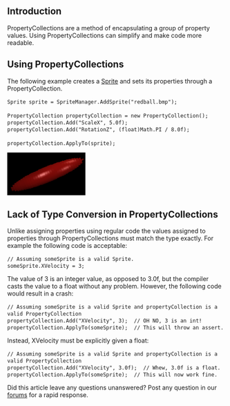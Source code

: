 ## Introduction

PropertyCollections are a method of encapsulating a group of property values. Using PropertyCollections can simplify and make code more readable.

## Using PropertyCollections

The following example creates a [Sprite](/frb/docs/index.php?title=FlatRedBall.Sprite.md "FlatRedBall.Sprite") and sets its properties through a PropertyCollection.

    Sprite sprite = SpriteManager.AddSprite("redball.bmp");

    PropertyCollection propertyCollection = new PropertyCollection();
    propertyCollection.Add("ScaleX", 5.0f);
    propertyCollection.Add("RotationZ", (float)Math.PI / 8.0f);

    propertyCollection.ApplyTo(sprite);

![SpriteWithChangedProperties.png](/media/migrated_media-SpriteWithChangedProperties.png)

## Lack of Type Conversion in PropertyCollections

Unlike assigning properties using regular code the values assigned to properties through PropertyCollections must match the type exactly. For example the following code is acceptable:

    // Assuming someSprite is a valid Sprite.
    someSprite.XVelocity = 3;

The value of 3 is an integer value, as opposed to 3.0f, but the compiler casts the value to a float without any problem. However, the following code would result in a crash:

    // Assuming someSprite is a valid Sprite and propertyCollection is a valid PropertyCollection
    propertyCollection.Add("XVelocity", 3);  // OH NO, 3 is an int!
    propertyCollection.ApplyTo(someSprite);  // This will throw an assert.

Instead, XVelocity must be explicitly given a float:

    // Assuming someSprite is a valid Sprite and propertyCollection is a valid PropertyCollection
    propertyCollection.Add("XVelocity", 3.0f);  // Whew, 3.0f is a float.
    propertyCollection.ApplyTo(someSprite);  // This will now work fine.

Did this article leave any questions unanswered? Post any question in our [forums](/frb/forum/.md) for a rapid response.
